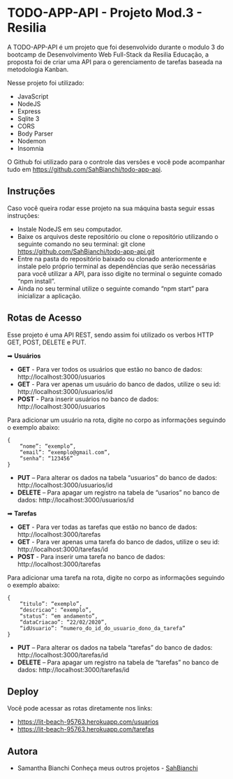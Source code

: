 # TODO-APP-API - Projeto Mod.3 - Resilia

A TODO-APP-API é um projeto que foi desenvolvido durante o modulo 3 do bootcamp de Desenvolvimento Web Full-Stack da Resilia Educação, a proposta foi de criar uma API para o gerenciamento de tarefas baseada na metodologia Kanban.

Nesse projeto foi utilizado:
* JavaScript
* NodeJS
* Express
* Sqlite 3
* CORS
* Body Parser
* Nodemon
* Insomnia


O Github foi utilizado para o controle das versões e você pode acompanhar tudo em https://github.com/SahBianchi/todo-app-api.


## Instruções
Caso você queira rodar esse projeto na sua máquina basta seguir essas instruções:

* Instale NodeJS em seu computador.
* Baixe os arquivos deste repositório ou clone o repositório utilizando o seguinte comando no seu terminal: git clone https://github.com/SahBianchi/todo-app-api.git
* Entre na pasta do repositório baixado ou clonado anteriormente e instale pelo próprio terminal as dependências que serão necessárias para você utilizar a API, para isso digite no terminal o seguinte comado “npm install”. 
* Ainda no seu terminal utilize o seguinte comando “npm start” para inicializar a aplicação.


## Rotas de Acesso
Esse projeto é uma API REST, sendo assim foi utilizado os verbos HTTP GET, POST, DELETE e PUT.

➡ **Usuários** 
* **GET** - Para ver todos os usuários que estão no banco de dados: http://localhost:3000/usuarios 
* **GET** - Para ver apenas um usuário do banco de dados, utilize o seu id: http://localhost:3000/usuarios/id
* **POST** - Para inserir usuários no banco de dados: http://localhost:3000/usuarios

Para adicionar um usuário na rota, digite no corpo as informações seguindo o exemplo abaixo:

    {
        “nome”: “exemplo”,
        “email”: “exemplo@gmail.com”,
        “senha”: “123456”
    }


* **PUT** – Para alterar os dados na tabela “usuarios” do banco de dados: http://localhost:3000/usuarios/id
* **DELETE** – Para apagar um registro na tabela de “usarios” no banco de dados: 
http://localhost:3000/usuarios/id

➡ **Tarefas** 
* **GET** - Para ver todas as tarefas que estão no banco de dados: http://localhost:3000/tarefas 
* **GET** - Para ver apenas uma tarefa do banco de dados, utilize o seu id: http://localhost:3000/tarefas/id
* **POST** - Para inserir uma tarefa no banco de dados: http://localhost:3000/tarefas

Para adicionar uma tarefa na rota, digite no corpo as informações seguindo o exemplo abaixo:

    {
        “titulo”: “exemplo”,
        “descricao”: “exemplo”,
        “status”: “em andamento”,
        “dataCriacao”: “22/02/2020”,
        “idUsuario”: “numero_do_id_do_usuario_dono_da_tarefa”
    }


* **PUT** – Para alterar os dados na tabela “tarefas” do banco de dados: http://localhost:3000/tarefas/id
* **DELETE** – Para apagar um registro na tabela de “tarefas” no banco de dados: 
http://localhost:3000/tarefas/id



## Deploy
Você pode acessar as rotas diretamente nos links: 
* https://lit-beach-95763.herokuapp.com/usuarios
* https://lit-beach-95763.herokuapp.com/tarefas


## Autora
* Samantha Bianchi
Conheça meus outros projetos - [SahBianchi](https://github.com/SahBianchi)
